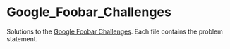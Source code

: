 # Google_Foobar_Challenges
 Solutions to the [Google Foobar Challenges](https://foobar.withgoogle.com/). Each file contains the problem statement.
